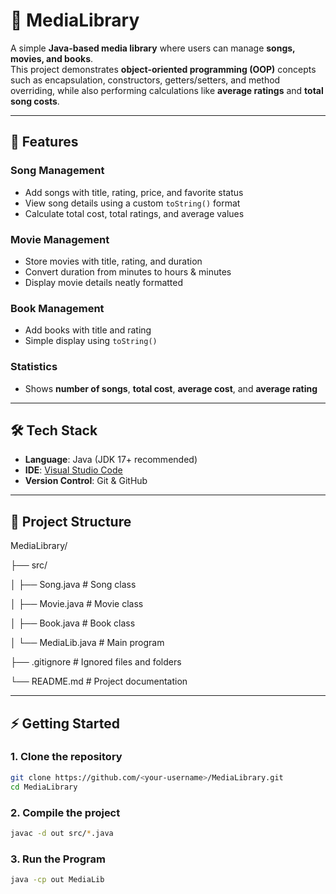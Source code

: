 # 🎵 MediaLibrary

A simple **Java-based media library** where users can manage **songs, movies, and books**.  
This project demonstrates **object-oriented programming (OOP)** concepts such as encapsulation, constructors, getters/setters, and method overriding, while also performing calculations like **average ratings** and **total song costs**.

---

## 🚀 Features

### **Song Management**
- Add songs with title, rating, price, and favorite status
- View song details using a custom `toString()` format
- Calculate total cost, total ratings, and average values

### **Movie Management**
- Store movies with title, rating, and duration
- Convert duration from minutes to hours & minutes
- Display movie details neatly formatted

### **Book Management**
- Add books with title and rating
- Simple display using `toString()`

### **Statistics**
- Shows **number of songs**, **total cost**, **average cost**, and **average rating**

---

## 🛠️ Tech Stack

- **Language**: Java (JDK 17+ recommended)
- **IDE**: [Visual Studio Code](https://code.visualstudio.com/)
- **Version Control**: Git & GitHub

---

## 📂 Project Structure

MediaLibrary/

├── src/

│ ├── Song.java # Song class

│ ├── Movie.java # Movie class

│ ├── Book.java # Book class

│ └── MediaLib.java # Main program

├── .gitignore # Ignored files and folders

└── README.md # Project documentation

---

## ⚡ Getting Started

### **1. Clone the repository**
```bash
git clone https://github.com/<your-username>/MediaLibrary.git
cd MediaLibrary
```

### **2. Compile the project**
```bash
javac -d out src/*.java
```

### **3. Run the Program**
```bash
java -cp out MediaLib
```
